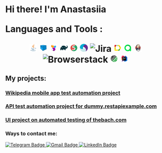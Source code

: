 <h1>  Hi there! I'm Anastasiia
  
Languages and Tools :

<p  align="center"> 

<img width="5%" title="Java" src="Media/Java.svg">
<img width="5%" title="Selenoid" src="Media/Selenoid.svg">
<img width="5%" title="Selenide" src="Media/Selenide.svg">
<img width="5%" title="Gradle" src="Media/Gradle.svg">
<img width="5%" title="Junit5" src="Media/Junit5.svg">
<img width="5%" title="Appium" src="Media/Appium.svg">
<img width="5%" title="Jira" src="Media/Jira.svg">
<img width="5%" title="Allure Report" src="Media/Allure.svg">
<img width="5%" title="Allure TestOps" src="Media/Allure_TO.svg">
<img width="5%" title="Jenkins" src="Media/Jenkins.svg">
<img width="5%" title="Browserstack" src="Media/Browserstack.svg">
<img width="5%" title="RestAssured" src="Media/RestAssured.svg">
<img width="5%" title="Idea" src="Media/idea.svg">
</p>

## My projects:
### [Wikipedia mobile app test automation project](https://github.com/Nastyajya/Mobile_Wiikipedia)

### [ API test automation project for dummy.restapiexample.com](https://github.com/Nastyajya/Api_graduate_work)

### [UI project on automated testing of thebach.com](https://github.com/Nastyajya/Project-finally)

### Ways to contact me:

  <a href="https://t.me/nastyajyaa">
    <img src="https://img.shields.io/badge/Telegram-blue?style=for-the-badge&logo=telegram&logoColor=white" alt="Telegram Badge"/>
  </a>
  
   <a href="mailto:zelenskaia02@gmail.com">
    <img src="https://img.shields.io/badge/Gmail-red?style=for-the-badge&logo=gmail&logoColor=white" alt="Gmail Badge"/>
  </a>
  
  <a href="(https://www.linkedin.com/in/anastasiia-zelenskaia-a2157323a">
    <img src="https://img.shields.io/badge/LinkedIn-blue?style=for-the-badge&logo=linkedin&logoColor=white" alt="LinkedIn Badge">
  </a>
  
